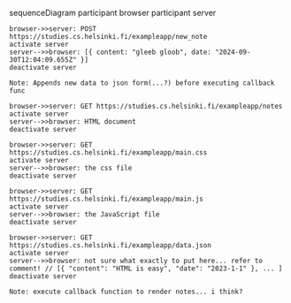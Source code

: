 sequenceDiagram
    participant browser
    participant server

    browser->>server: POST https://studies.cs.helsinki.fi/exampleapp/new_note
    activate server
    server-->>browser: [{ content: "gleeb gloob", date: "2024-09-30T12:04:09.655Z" }]   
    deactivate server

    Note: Appends new data to json form(...?) before executing callback func

    browser->>server: GET https://studies.cs.helsinki.fi/exampleapp/notes
    activate server
    server-->>browser: HTML document
    deactivate server 

    browser->>server: GET https://studies.cs.helsinki.fi/exampleapp/main.css
    activate server
    server-->>browser: the css file
    deactivate server

    browser->>server: GET https://studies.cs.helsinki.fi/exampleapp/main.js
    activate server
    server-->>browser: the JavaScript file
    deactivate server

    browser->>server: GET https://studies.cs.helsinki.fi/exampleapp/data.json
    activate server
    server-->>browser: not sure what exactly to put here... refer to comment! // [{ "content": "HTML is easy", "date": "2023-1-1" }, ... ]
    deactivate server

    Note: execute callback function to render notes... i think?
